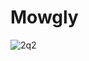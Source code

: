 # Mowgly
![2q2](https://github.com/Olga039/Mowgly/assets/147190274/ac4485ce-174f-4f42-9766-854f86257872)
